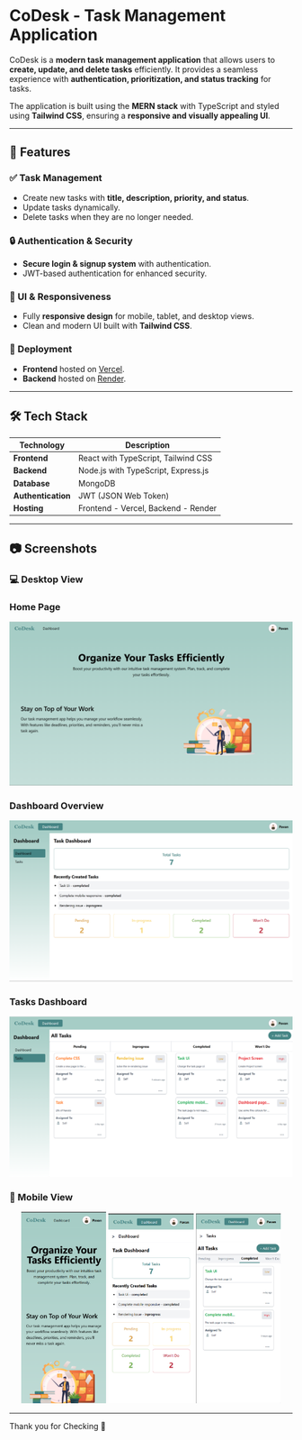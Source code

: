 # CoDesk - Task Management Application

CoDesk is a **modern task management application** that allows users to **create, update, and delete tasks** efficiently. It provides a seamless experience with **authentication, prioritization, and status tracking** for tasks. 

The application is built using the **MERN stack** with TypeScript and styled using **Tailwind CSS**, ensuring a **responsive and visually appealing UI**.

---

## 🚀 Features  

### ✅ Task Management  
- Create new tasks with **title, description, priority, and status**.  
- Update tasks dynamically.  
- Delete tasks when they are no longer needed.  

### 🔒 Authentication & Security  
- **Secure login & signup system** with authentication.  
- JWT-based authentication for enhanced security.  

### 🎨 UI & Responsiveness  
- Fully **responsive design** for mobile, tablet, and desktop views.  
- Clean and modern UI built with **Tailwind CSS**.  

### 📡 Deployment  
- **Frontend** hosted on [Vercel](https://vercel.com).  
- **Backend** hosted on [Render](https://render.com).  

---

## 🛠️ Tech Stack  

| Technology | Description |
|------------|-------------|
| **Frontend** | React with TypeScript, Tailwind CSS |
| **Backend** | Node.js with TypeScript, Express.js |
| **Database** | MongoDB |
| **Authentication** | JWT (JSON Web Token) |
| **Hosting** | Frontend - Vercel, Backend - Render |

---

## 📷 Screenshots  

### 💻 Desktop View  

### Home Page
![alt text](image.png)

### Dashboard Overview 
![alt text](image-1.png)

### Tasks Dashboard
![alt text](image-2.png)

### 📱 Mobile View  
<p align="center">
  <img src="image-3.png" width="30%" />
  <img src="image-4.png" width="30%" />
  <img src="image-5.png" width="30%" />
</p>


---

Thank you for Checking 🚀
